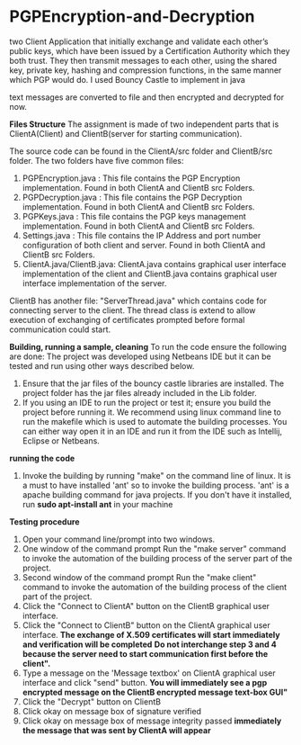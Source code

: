 # PGPEncryption-and-Decryption
two Client Application that initially exchange and validate each other’s public keys, which have been issued by a Certification Authority which they both trust. They then transmit messages to each other, using the shared key, private key, hashing and compression functions, in the same manner which PGP would do. I used Bouncy Castle to implement in java

text messages are converted to file and then encrypted and decrypted for now.

**Files Structure**
The assignment is made of two independent parts that is ClientA(Client) and ClientB(server for starting communication).

The source code can be found in the ClientA/src folder and ClientB/src folder. The two folders have five common files:
 1. PGPEncryption.java : This file contains the PGP Encryption implementation. Found in both ClientA and ClientB src Folders.
 2. PGPDecryption.java : This file contains the PGP Decryption implementation. Found in both ClientA and ClientB src Folders.
 3. PGPKeys.java : This file contains the PGP keys management implementation. Found in both ClientA and ClientB src Folders.
 4. Settings.java : This file contains the IP Address and port number configuration of both client and server. Found in both ClientA and ClientB src Folders.
 5. ClientA.java/ClientB.java: ClientA.java contains graphical user interface implementation of the client and ClientB.java contains graphical user interface implementation of the server.

 ClientB has another file: "ServerThread.java" which contains code for connecting server to the client. The thread class is extend to allow execution of exchanging of certificates prompted before formal communication could start.

 **Building, running a sample, cleaning**
 To run the code ensure the following are done:
 The project was developed using Netbeans IDE but it can be tested and run using other ways described below.
1. Ensure that the jar files of the bouncy castle libraries are installed. The project folder has the jar files already included in the Lib folder.
2. If you using an IDE to run the project or test it; ensure you build the project before running it. We recommend using linux command line to
    run the makefile which is used to automate the building processes.  You can either way open it in an IDE and run it from the IDE such as Intellij, Eclipse or Netbeans.

**running the code**
1. Invoke the building by running "make" on the command line of linux. It is a must to have installed 'ant' so to invoke the building process.
   'ant' is a apache building command for java projects. If you don't have it installed, run **sudo apt-install ant** in your machine

**Testing procedure**
1. Open your command line/prompt into two windows.
2. One window of the command prompt Run the "make server" command to invoke the automation of the building process of the server part of the project.
3. Second window of the command prompt Run the "make client" command to invoke the automation of the building process of the client part of the project.
4. Click the "Connect to ClientA" button on the ClientB graphical user interface.
5. Click the "Connect to ClientB" button on the ClientA graphical user interface.
 **The exchange of X.509 certificates will start immediately and verification will be completed**
 **Do not interchange step 3 and 4 because the server need to start communication first before the client".**
6. Type a message on the 'Message textbox' on ClientA graphical user interface and click "send" button.
**You will immediately see a pgp encrypted message on the ClientB encrypted message text-box GUI"**
7. Click the "Decrypt" button on ClientB
8. Click okay on message box of  signature verified
9. Click okay on message box of  message integrity passed
 **immediately the message that was sent by ClientA will appear**
